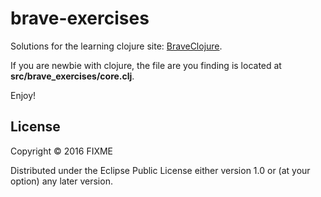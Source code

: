 # brave-exercises

Solutions for the learning clojure site: [BraveClojure](http://braveclojure.com).

If you are newbie with clojure, the file are you finding is located at **src/brave_exercises/core.clj**.

Enjoy!

## License

Copyright © 2016 FIXME

Distributed under the Eclipse Public License either version 1.0 or (at
your option) any later version.
